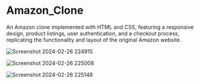 # Amazon_Clone
An Amazon clone implemented with HTML and CSS, featuring a responsive design, product listings, user authentication, and a checkout process, replicating the functionality and layout of the original Amazon website.

![Screenshot 2024-02-26 224915](https://github.com/Shambhavi-Jaiswal/Amazon_Clone/assets/112714944/2700e67b-de87-4c51-85b3-748c6c59c3a4)

![Screenshot 2024-02-26 225008](https://github.com/Shambhavi-Jaiswal/Amazon_Clone/assets/112714944/e15c6db0-e6c4-490c-bd83-9961d1e3b3bc)

![Screenshot 2024-02-26 225148](https://github.com/Shambhavi-Jaiswal/Amazon_Clone/assets/112714944/252d1e10-fedb-477a-a770-25918b6e5878)
